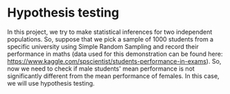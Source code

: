 # Hypothesis testing
In this project, we try to make statistical inferences for two independent populations. So, suppose that we pick a sample of 1000 students from a specific university using Simple Random Sampling and record their performance in maths (data used for this demonstration can be found here: https://www.kaggle.com/spscientist/students-performance-in-exams). So, now we need to check if male students' mean performance is not significantly different from the mean performance of females. In this case, we will use hypothesis testing.
